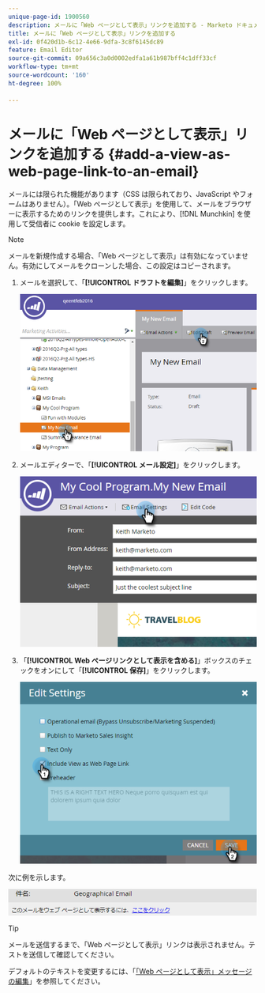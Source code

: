 ```yaml
---
unique-page-id: 1900560
description: メールに「Web ページとして表示」リンクを追加する - Marketo ドキュメント - 製品ドキュメント
title: メールに「Web ページとして表示」リンクを追加する
exl-id: 0f420d1b-6c12-4e66-9dfa-3c8f6145dc89
feature: Email Editor
source-git-commit: 09a656c3a0d0002edfa1a61b987bff4c1dff33cf
workflow-type: tm+mt
source-wordcount: '160'
ht-degree: 100%

---
```


# メールに「Web ページとして表示」リンクを追加する {#add-a-view-as-web-page-link-to-an-email}

メールには限られた機能があります（CSS は限られており、JavaScript やフォームはありません）。「Web ページとして表示」を使用して、メールをブラウザーに表示するためのリンクを提供します。これにより、[!DNL Munchkin] を使用して受信者に cookie を設定します。

>[!NOTE]
>
>メールを新規作成する場合、「Web ページとして表示」は有効になっていません。有効にしてメールをクローンした場合、この設定はコピーされます。

1. メールを選択して、「**[!UICONTROL ドラフトを編集]**」をクリックします。

   ![](assets/one-5.png)

1. メールエディターで、「**[!UICONTROL メール設定]**」をクリックします。

   ![](assets/two-5.png)

1. 「**[!UICONTROL Web ページリンクとして表示を含める]**」ボックスのチェックをオンにして「**[!UICONTROL 保存]**」をクリックします。

   ![](assets/three-4.png)

次に例を示します。

![](assets/four-3.png)

>[!TIP]
>
>メールを送信するまで、「Web ページとして表示」リンクは表示されません。テストを送信して確認してください。

デフォルトのテキストを変更するには、「[「Web ページとして表示」メッセージの編集](/help/marketo/product-docs/administration/email-setup/edit-the-view-as-web-page-message.md)」を参照してください。
